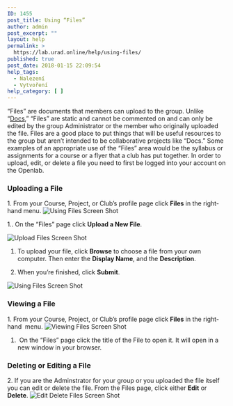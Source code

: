 ```yaml
---
ID: 1455
post_title: Using “Files”
author: admin
post_excerpt: ""
layout: help
permalink: >
  https://lab.urad.online/help/using-files/
published: true
post_date: 2018-01-15 22:09:54
help_tags:
  - Nalezení
  - Vytvoření
help_category: [ ]
---
```

“Files” are documents that members can upload to the group. Unlike “<a title="Using “Docs”" href="https://lab.urad.online/blog/help/using-docs/">Docs</a>,” “Files” are static and cannot be commented on and can only be edited by the group Administrator or the member who originally uploaded the file. Files are a good place to put things that will be useful resources to the group but aren’t intended to be collaborative projects like “Docs.” Some examples of an appropriate use of the “Files” area would be the syllabus or assignments for a course or a flyer that a club has put together. In order to upload, edit, or delete a file you need to first be logged into your account on the Openlab.
<h3><strong>Uploading a File</strong></h3>
1. From your Course, Project, or Club’s profile page click <strong>Files</strong> in the right-hand menu.

<img class="alignnone wp-image-36519 size-full" src="https://openlab.citytech.cuny.edu/wp-content/uploads/2012/09/Using_Files_1_v2.png" alt="Using Files Screen Shot" />

1.. On the “Files” page click <strong>Upload a New File</strong>.

<img class="alignnone wp-image-36521 size-full" src="https://openlab.citytech.cuny.edu/wp-content/uploads/2012/09/Using_Files_2_v2.png" alt="Upload Files Screen Shot" />

1. To upload your file, click <strong>Browse</strong> to choose a file from your own computer. Then enter the <strong>Display Name</strong>, and the <strong>Description</strong>.

2. When you’re finished, click <strong>Submit</strong>.

<img class="alignnone wp-image-36522 size-full" src="https://openlab.citytech.cuny.edu/wp-content/uploads/2012/09/Using_Files_3_v2.png" alt="Using Files Screen Shot" />
<h3><strong>Viewing a File</strong></h3>
1. From your Course, Project, or Club’s profile page click <strong>Files</strong> in the right-hand  menu.

<img class="alignnone wp-image-36519 size-full" src="https://openlab.citytech.cuny.edu/wp-content/uploads/2012/09/Using_Files_1_v2.png" alt="Viewing Files Screen Shot" />

1.  On the “Files” page click the title of the File to open it. It will open in a new window in your browser.
<h3><strong>Deleting or Editing a File</strong></h3>
2. If you are the Adminstrator for your group or you uploaded the file itself you can edit or delete the file. From the Files page, click either <strong>Edit</strong> or <strong>Delete</strong>.

<img class="alignnone wp-image-36523 size-full" src="https://openlab.citytech.cuny.edu/wp-content/uploads/2012/09/Using_Files_5_v2.png" alt="Edit Delete Files Screen Shot" />